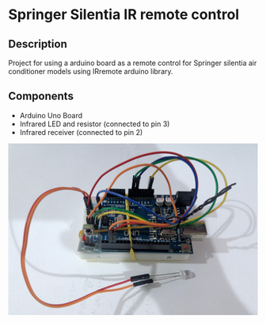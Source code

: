 # Springer Silentia IR remote control

## Description

Project for using a arduino board as a remote control for Springer silentia air conditioner models using IRremote arduino library.

## Components

- Arduino Uno Board
- Infrared LED and resistor (connected to pin 3)
- Infrared receiver (connected to pin 2)

![Arduino](/arduino.jpg "Arduino")
